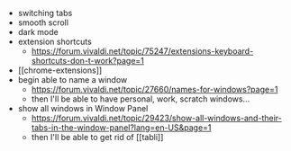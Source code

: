 - switching tabs
- smooth scroll
- dark mode
- extension shortcuts
	- https://forum.vivaldi.net/topic/75247/extensions-keyboard-shortcuts-don-t-work?page=1
- [[chrome-extensions]]
- begin able to name a window
	- https://forum.vivaldi.net/topic/27660/names-for-windows?page=1
	- then I'll be able to have personal, work, scratch windows...
- show all windows in Window Panel
	- https://forum.vivaldi.net/topic/29423/show-all-windows-and-their-tabs-in-the-window-panel?lang=en-US&page=1
	- then I'll be able to get rid of [[tabli]]